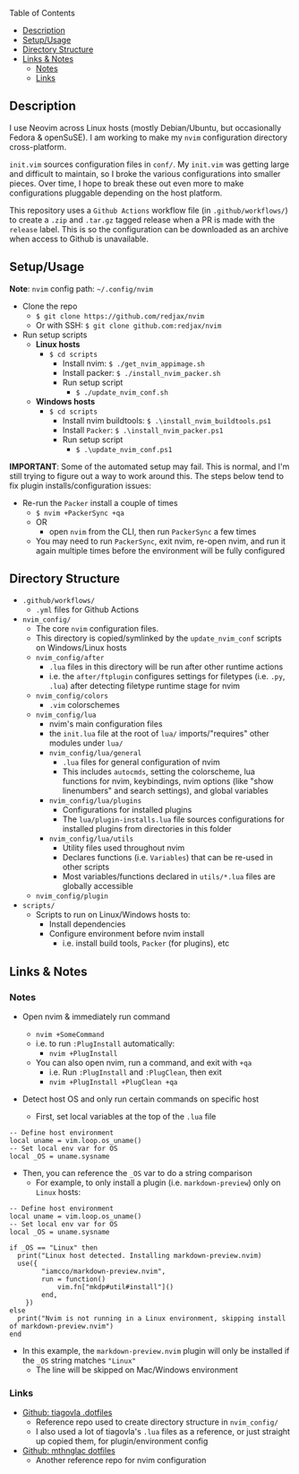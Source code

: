 ﻿Table of Contents

- [Description](#description)
- [Setup/Usage](#setupusage)
- [Directory Structure](#directory-structure)
- [Links \& Notes](#links--notes)
  - [Notes](#notes)
  - [Links](#links)

## Description

I use Neovim across Linux hosts (mostly Debian/Ubuntu, but occasionally Fedora & openSuSE). I am working to make my `nvim` configuration directory cross-platform.

`init.vim` sources configuration files in `conf/`. My `init.vim` was getting large and difficult to maintain, so I broke the various configurations into smaller pieces. Over time, I hope to break these out even more to make configurations pluggable depending on the host platform.

This repository uses a `Github Actions` workflow file (in `.github/workflows/`) to create a `.zip` and `.tar.gz` tagged release when a PR is made with the `release` label. This is so the configuration can be downloaded as an archive when access to Github is unavailable.

## Setup/Usage

**Note**: `nvim` config path: `~/.config/nvim`

- Clone the repo
  - `$ git clone https://github.com/redjax/nvim`
  - Or with SSH: `$ git clone github.com:redjax/nvim`
-  Run setup scripts
   -  **Linux hosts**
      -  `$ cd scripts`
         -  Install nvim: `$ ./get_nvim_appimage.sh`
         -  Install packer: `$ ./install_nvim_packer.sh`
         -  Run setup script
            -  `$ ./update_nvim_conf.sh`
   -  **Windows hosts**
      -  `$ cd scripts`
         -  Install nvim buildtools: `$ .\install_nvim_buildtools.ps1`
         -  Install `Packer`: `$ .\install_nvim_packer.ps1`
         -  Run setup script
            -  `$ .\update_nvim_conf.ps1`


**IMPORTANT**: Some of the automated setup may fail. This is normal, and I'm still trying to figure out a way to work around this. The steps below tend to fix plugin installs/configuration issues:

  - Re-run the `Packer` install a couple of times
    - `$ nvim +PackerSync +qa`
    - OR
      - open `nvim` from the CLI, then run `PackerSync` a few times
    - You may need to run `PackerSync`, exit nvim, re-open nvim, and run it again multiple times before the environment will be fully configured

## Directory Structure

- `.github/workflows/`
  - `.yml` files for Github Actions
- `nvim_config/`
  - The core `nvim` configuration files.
  - This directory is copied/symlinked by the `update_nvim_conf` scripts on Windows/Linux hosts
  - `nvim_config/after`
    - `.lua` files in this directory will be run after other runtime actions
    - i.e. the `after/ftplugin` configures settings for filetypes (i.e. `.py`, `.lua`) after detecting filetype runtime stage for nvim
  - `nvim_config/colors`
    - `.vim` colorschemes
  - `nvim_config/lua`
    - nvim's main configuration files
    - the `init.lua` file at the root of `lua/` imports/"requires" other modules under `lua/`
    - `nvim_config/lua/general`
      - `.lua` files for general configuration of nvim
      - This includes `autocmds`, setting the colorscheme, lua functions for nvim, keybindings, nvim options (like "show linenumbers" and search settings), and global variables
    - `nvim_config/lua/plugins`
      - Configurations for installed plugins
      - The `lua/plugin-installs.lua` file sources configurations for installed plugins from directories in this folder
    - `nvim_config/lua/utils`
      - Utility files used throughout nvim
      - Declares functions (i.e. `Variables`) that can be re-used in other scripts
      - Most variables/functions declared in `utils/*.lua` files are globally accessible
  - `nvim_config/plugin`
- `scripts/`
  - Scripts to run on Linux/Windows hosts to:
    - Install dependencies
    - Configure environment before nvim install
      - i.e. install build tools, `Packer` (for plugins), etc

## Links & Notes

### Notes

- Open nvim & immediately run command
  - `nvim +SomeCommand`
  - i.e. to run `:PlugInstall` automatically:
    - `nvim +PlugInstall`
  - You can also open nvim, run a command, and exit with `+qa`
    - i.e. Run `:PlugInstall` and `:PlugClean`, then exit
    - `nvim +PlugInstall +PlugClean +qa`

- Detect host OS and only run certain commands on specific host
  - First, set local variables at the top of the `.lua` file

```
-- Define host environment
local uname = vim.loop.os_uname()
-- Set local env var for OS
local _OS = uname.sysname
```

- Then, you can reference the `_OS` var to do a string comparison
  - For example, to only install a plugin (i.e. `markdown-preview`) only on `Linux` hosts:

```
-- Define host environment
local uname = vim.loop.os_uname()
-- Set local env var for OS
local _OS = uname.sysname

if _OS == "Linux" then
  print("Linux host detected. Installing markdown-preview.nvim)
  use({
		"iamcco/markdown-preview.nvim",
		run = function()
			vim.fn["mkdp#util#install"]()
		end,
	})
else
  print("Nvim is not running in a Linux environment, skipping install of markdown-preview.nvim")
end
```

- In this example, the `markdown-preview.nvim` plugin will only be installed if the `_OS` string matches `"Linux"`
  - The line will be skipped on Mac/Windows environment

### Links

- [Github: tiagovla .dotfiles](https://github.com/tiagovla/.dotfiles/tree/master/neovim/.config/nvim)
  - Reference repo used to create directory structure in `nvim_config/`
  - I also used a lot of tiagovla's `.lua` files as a reference, or just straight up copied them, for plugin/environment config
- [Github: mthnglac dotfiles](https://github.com/mthnglac/dotfiles/tree/master/nvim)
  - Another reference repo for nvim configuration
